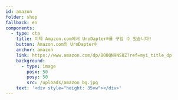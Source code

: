 ```yaml
---
id: amazon
folder: shop
fallback: en
components:
  - type: cta
    title: 이제 Amazon.com에서 UroDapter®를 구입 수 있습니다!
    button: Amazon.com의 UroDapter®
    anchor: amazon
    link: https://www.amazon.com/dp/B08QN9NS8Z?ref=myi_title_dp
    background:
      - type: image
        posx: 50
        posy: 50
        src: /uploads/amazon_bg.jpg
    text: '<div style="height: 35vw"></div>'
---
```

